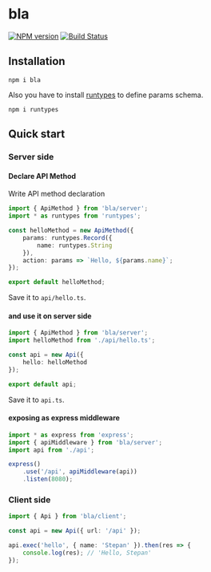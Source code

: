 # bla
[![NPM version](https://badge.fury.io/js/bla.svg)](http://badge.fury.io/js/bla) [![Build Status](https://secure.travis-ci.org/baby-loris/bla.svg)](http://travis-ci.org/baby-loris/bla)

## Installation
```
npm i bla
```
Also you have to install [runtypes](https://github.com/pelotom/runtypes) to define params schema.

```
npm i runtypes
```

## Quick start
### Server side
#### Declare API Method

Write API method declaration
```ts
import { ApiMethod } from 'bla/server';
import * as runtypes from 'runtypes';

const helloMethod = new ApiMethod({
    params: runtypes.Record({
        name: runtypes.String
    }),
    action: params => `Hello, ${params.name}`;
});

export default helloMethod;
```

Save it to `api/hello.ts`.

#### and use it on server side
```ts
import { ApiMethod } from 'bla/server';
import helloMethod from './api/hello.ts';

const api = new Api({
    hello: helloMethod
});

export default api;
```

Save it to `api.ts`.

#### exposing as express middleware
```ts
import * as express from 'express';
import { apiMiddleware } from 'bla/server';
import api from './api';

express()
    .use('/api', apiMiddleware(api))
    .listen(8080);
```

### Client side
```ts
import { Api } from 'bla/client';

const api = new Api({ url: '/api' });

api.exec('hello', { name: 'Stepan' }).then(res => {
    console.log(res); // 'Hello, Stepan'
});
```
